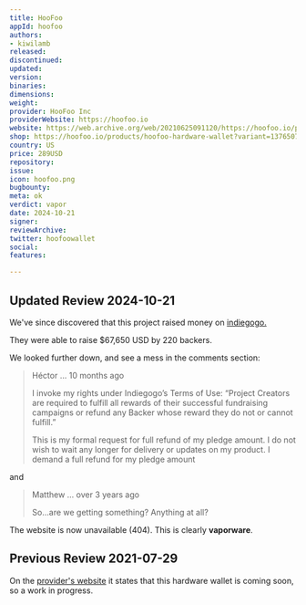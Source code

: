 ```yaml
---
title: HooFoo
appId: hoofoo
authors:
- kiwilamb
released: 
discontinued: 
updated: 
version: 
binaries: 
dimensions: 
weight: 
provider: HooFoo Inc
providerWebsite: https://hoofoo.io
website: https://web.archive.org/web/20210625091120/https://hoofoo.io/products/hoofoo-hardware-wallet?variant=13765070225526
shop: https://hoofoo.io/products/hoofoo-hardware-wallet?variant=13765070225526
country: US
price: 289USD
repository: 
issue: 
icon: hoofoo.png
bugbounty: 
meta: ok
verdict: vapor
date: 2024-10-21
signer: 
reviewArchive: 
twitter: hoofoowallet
social: 
features: 

---
```


## Updated Review 2024-10-21

We've since discovered that this project raised money on [indiegogo.](https://www.indiegogo.com/projects/hoofoo-the-world-s-first-hackproof-bitcoin-wallet#/)

They were able to raise $67,650 USD by 220 backers.

We looked further down, and see a mess in the comments section: 

> Héctor ... 10 months ago
>
> I invoke my rights under Indiegogo’s Terms of Use:
> “Project Creators are required to fulfill all rewards of their successful fundraising campaigns or refund any Backer whose reward they do not or cannot fulfill.”
>
> This is my formal request for full refund of my pledge amount.
> I do not wish to wait any longer for delivery or updates on my product.
> I demand a full refund for my pledge amount

and

> Matthew ... over 3 years ago
> 
> So…are we getting something? Anything at all?

The website is now unavailable (404). 
This is clearly **vaporware**.

## Previous Review 2021-07-29

On the [provider's website](https://hoofoo.io/products/hoofoo-hardware-wallet?variant=13765070225526) it states that this hardware wallet is coming soon, so a work in progress.